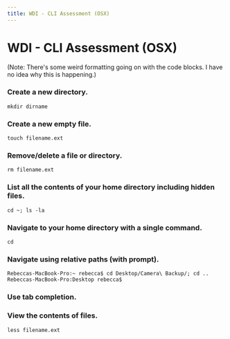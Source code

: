 ```yaml
---
title: WDI - CLI Assessment (OSX)
---
```


# WDI - CLI Assessment (OSX)

(Note: There's some weird formatting going on with the code blocks. I have no idea why this is happening.)

### Create a new directory.

	mkdir dirname

### Create a new empty file.

	touch filename.ext

### Remove/delete a file or directory.

	rm filename.ext

### List all the contents of your home directory including hidden files.

	cd ~; ls -la

### Navigate to your home directory with a single command.

	cd

### Navigate using relative paths (with prompt).

	Rebeccas-MacBook-Pro:~ rebecca$ cd Desktop/Camera\ Backup/; cd ..
	Rebeccas-MacBook-Pro:Desktop rebecca$

### Use tab completion.

### View the contents of files.

	less filename.ext
